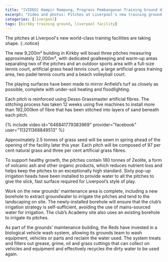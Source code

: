 ```yaml
---
title: "[VIDEO] Hampir Rampung, Progress Pembangunan Training Ground di Kirkby"
excerpt: "Video and photos: Pitches at Liverpool's new training ground take shape"
categories: [liverpool]
tags: [kirkby training ground, liverpool facility]
---
```

The pitches at Liverpool's new world-class training facilities are taking shape.
{:.notice}

The new 9,200m² building in Kirkby will boast three pitches measuring approximately 32,000m², with dedicated goalkeeping and warm-up areas separating two of the pitches and an outdoor sports area with a full-size tennis court, artificial grass head tennis court, a large artificial grass training area, two padel tennis courts and a beach volleyball court.

The playing surfaces have been made to mirror Anfield’s turf as closely as possible, complete with under-soil heating and floodlighting.

Each pitch is reinforced using Desso Grassmaster artificial fibres. The stitching process has taken 12 weeks using five machines to install more than 192,000km of fibre that has been stitched into layers of sand beneath each pitch.

{% include video id="646841779383969" provider="facebook" user="113211368849513" %}

Approximately 2.5 tonnes of grass seed will be sewn in spring ahead of the opening of the facility later this year. Each pitch will be composed of 97 per cent natural grass and three per cent artificial grass fibres.

To support healthy growth, the pitches contain 180 tonnes of Zeolite, a form of volcanic ash and other organic products, which reduces nutrient loss and helps keep the pitches to an exceptionally high standard. Sixty pop-up irrigation heads have been installed to provide water to all the pitches to give the slick, fast surface required for Liverpool’s style of play. 

Work on the new grounds’ maintenance area is complete, including a new borehole to extract groundwater to irrigate the pitches and tend to the landscaping on site. The newly-installed borehole will ensure that the club’s irrigation strategy is self-sufficient, avoiding the use of mains-sourced water for irrigation. The club’s Academy site also uses an existing borehole to irrigate its pitches.

As part of the grounds’ maintenance building, the Reds have invested in a biological vehicle wash system, allowing its grounds team to wash equipment, vehicles or parts and reclaim the water used. The system treats and filters out grease, grime, oil and grass cuttings that can collect on vehicles and equipment and effectively recycles the dirty water to be used again.
